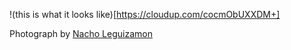 !(this is what it looks like)[https://cloudup.com/cocmObUXXDM+]

Photograph by [Nacho Leguizamon](https://www.behance.net/nacholeguizamon)